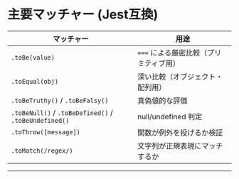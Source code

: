 # 主要マッチャー (Jest互換)
| マッチャー                                                 | 用途                     |
| ----------------------------------------------------- | ---------------------- |
| `.toBe(value)`                                        | `===` による厳密比較（プリミティブ用） |
| `.toEqual(obj)`                                       | 深い比較（オブジェクト・配列用）       |
| `.toBeTruthy()` / `.toBeFalsy()`                      | 真偽値的な評価                |
| `.toBeNull()` / `.toBeDefined()` / `.toBeUndefined()` | null/undefined 判定      |
| `.toThrow([message])`                                 | 関数が例外を投げるか検証           |
| `.toMatch(/regex/)`                                   | 文字列が正規表現にマッチするか        |

---